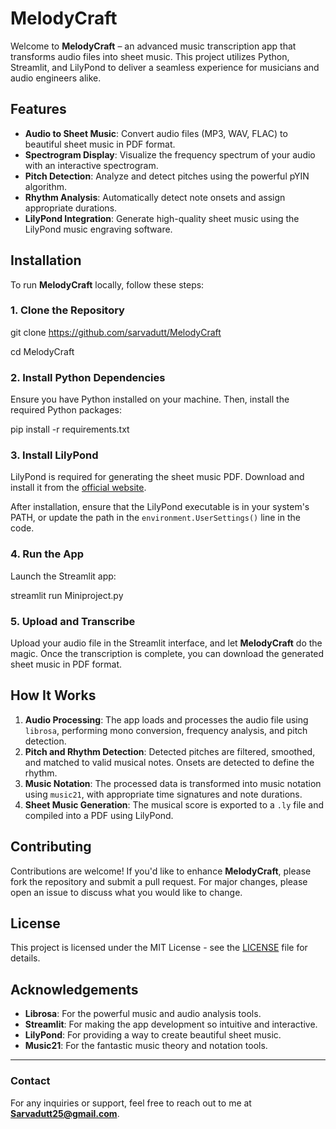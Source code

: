 # **MelodyCraft**

Welcome to **MelodyCraft** – an advanced music transcription app that transforms audio files into sheet music. This project utilizes Python, Streamlit, and LilyPond to deliver a seamless experience for musicians and audio engineers alike.

## **Features**

- **Audio to Sheet Music**: Convert audio files (MP3, WAV, FLAC) to beautiful sheet music in PDF format.
- **Spectrogram Display**: Visualize the frequency spectrum of your audio with an interactive spectrogram.
- **Pitch Detection**: Analyze and detect pitches using the powerful pYIN algorithm.
- **Rhythm Analysis**: Automatically detect note onsets and assign appropriate durations.
- **LilyPond Integration**: Generate high-quality sheet music using the LilyPond music engraving software.

## **Installation**

To run **MelodyCraft** locally, follow these steps:

### **1. Clone the Repository**

git clone https://github.com/sarvadutt/MelodyCraft

cd MelodyCraft

### **2. Install Python Dependencies**

Ensure you have Python installed on your machine. Then, install the required Python packages:


pip install -r requirements.txt


### **3. Install LilyPond**

LilyPond is required for generating the sheet music PDF. Download and install it from the [official website](http://lilypond.org/download.html).

After installation, ensure that the LilyPond executable is in your system's PATH, or update the path in the `environment.UserSettings()` line in the code.

### **4. Run the App**

Launch the Streamlit app:


streamlit run Miniproject.py


### **5. Upload and Transcribe**

Upload your audio file in the Streamlit interface, and let **MelodyCraft** do the magic. Once the transcription is complete, you can download the generated sheet music in PDF format.

## **How It Works**

1. **Audio Processing**: The app loads and processes the audio file using `librosa`, performing mono conversion, frequency analysis, and pitch detection.
2. **Pitch and Rhythm Detection**: Detected pitches are filtered, smoothed, and matched to valid musical notes. Onsets are detected to define the rhythm.
3. **Music Notation**: The processed data is transformed into music notation using `music21`, with appropriate time signatures and note durations.
4. **Sheet Music Generation**: The musical score is exported to a `.ly` file and compiled into a PDF using LilyPond.

## **Contributing**

Contributions are welcome! If you'd like to enhance **MelodyCraft**, please fork the repository and submit a pull request. For major changes, please open an issue to discuss what you would like to change.

## **License**

This project is licensed under the MIT License - see the [LICENSE](LICENSE) file for details.

## **Acknowledgements**

- **Librosa**: For the powerful music and audio analysis tools.
- **Streamlit**: For making the app development so intuitive and interactive.
- **LilyPond**: For providing a way to create beautiful sheet music.
- **Music21**: For the fantastic music theory and notation tools.

---

### **Contact**

For any inquiries or support, feel free to reach out to me at **Sarvadutt25@gmail.com**.


